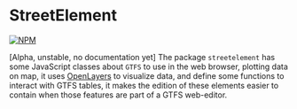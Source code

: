 # StreetElement

[![NPM](https://nodei.co/npm/streetelement.png?downloads=true)](https://www.npmjs.com/package/streetelement)

[Alpha, unstable, no documentation yet] The package `streetelement` has some JavaScript classes about `GTFS` to use in the web browser, plotting data on map, it uses [OpenLayers](https://www.npmjs.com/package/ol) to visualize data, and define some functions to interact with GTFS tables, it makes the edition of these elements easier to contain when those features are part of a GTFS web-editor.
